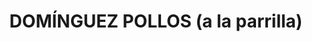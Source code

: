 ---
title: "DOMÍNGUEZ POLLOS (a la parrilla)"
url: /cordoba-saldan/dominguez-pollos-a-la-parrilla/
shop: comodidad
---